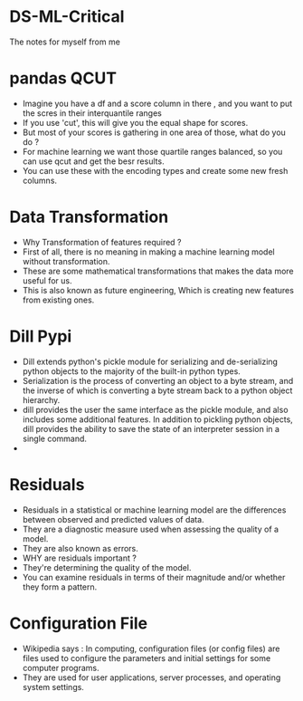 # DS-ML-Critical
The notes for myself from me


# pandas QCUT 
* Imagine you have a df and a score column in there , and you want to put the scres in their interquantile ranges
* If you use 'cut', this will give you the equal shape for scores.
* But most of your scores is gathering in one area of those, what do you do ?
* For machine learning we want those quartile ranges balanced, so you can use qcut and get the besr results.
* You can use these with the encoding types and create some new fresh columns.


# Data Transformation
* Why Transformation of features required ?
* First of all, there is no meaning in making a machine learning model without transformation.
* These are some mathematical transformations that makes the data more useful for  us.
* This is also known as future engineering, Which is creating new features from existing ones.


# Dill Pypi
* Dill extends python's pickle module for serializing and de-serializing python objects to the majority of the built-in python types.
* Serialization is the process of converting an object to a byte stream, and the inverse of which is converting a byte stream back to a python object hierarchy.
* dill provides the user the same interface as the pickle module, and also includes some additional features. In addition to pickling python objects, dill provides the ability to save the state of an interpreter session in a single command.
* 


# Residuals
* Residuals in a statistical or machine learning model are the differences between observed and predicted values of data. 
* They are a diagnostic measure used when assessing the quality of a model.
* They are also known as errors.
* WHY are residuals important ? 
* They're determining the quality of the model.
* You can examine residuals in terms of their magnitude and/or whether they form a pattern.

# Configuration File
* Wikipedia says : In computing, configuration files (or config files) are files used to configure the parameters and initial settings for some computer programs.
* They are used for user applications, server processes, and operating system settings.

